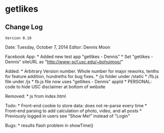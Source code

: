 getlikes
========

Change Log
----------

`Version 0.10`

Date: Tuesday, October 7, 2014
Editor: Dennis Moon

Facebook App:
	* Added new test app "getlikes - Dennis"
	* Set "getlikes - Dennis" siteURL as "http://www-scf.usc.edu/~bohuimoo/"

Added:
	* Arbitrary Version number. Whole number for major reworks, tenths for feature addition, hundreths for bug fixes.
	* /js folder under /static
	* /fb.js file under /js
	* fb.js file now uses "getlikes - Dennis" appId
	* PERSONAL: code to hide USC disclaimer at bottom of website
	
Removed:
	* js from index.html

Todo:
	* Front-end cookie to store data: does not re-parse every time
	* Front-end parsing to add calculation of photo, video, and all posts
	* Previously logged in users see "Show Me!" instead of "Login"

Bugs:
	* results flash problem in showTime()